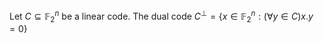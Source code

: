 Let $C\subseteq \mathbb{F}_{2}^{n}$ be a linear code. The dual code $C^{\bot}=\{ x\in \mathbb{F}_{2}^{n}:(\forall y\in C)x.y=0 \}$

### 